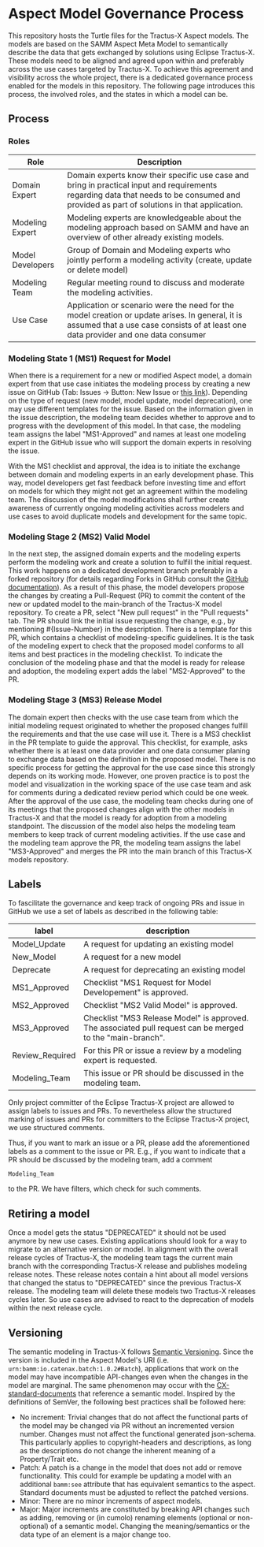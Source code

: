 # Aspect Model Governance Process
This repository hosts the Turtle files for the Tractus-X Aspect models. The models are based on the SAMM Aspect Meta Model to semantically describe the data that gets exchanged by solutions using Eclipse Tractus-X. These models need to be aligned and agreed upon within and preferably across the use cases targeted by Tractus-X. To achieve this agreement and visibility across the whole project, there is a dedicated governance process enabled for the models in this repository.
The following page introduces this process, the involved roles, and the states in which a model can be. 

## Process
### Roles

| Role | Description |
| ---- | ------ |
| Domain Expert |  Domain experts know their specific use case and bring in practical input and requirements regarding data that needs to be consumed and provided as part of solutions in that application. |
| Modeling Expert | Modeling experts are knowledgeable about the modeling approach based on SAMM and have an overview of other already existing models. |
| Model Developers | Group of Domain and Modeling experts who jointly perform a modeling activity (create, update or delete model) |
| Modeling Team | Regular meeting round to discuss and moderate the modeling activities. |
| Use Case | Application or scenario were the need for the model creation or update arises. In general, it is assumed that a use case consists of at least one data provider and one data consumer |

### Modeling State 1 (MS1) Request for Model

When there is a requirement for a new or modified Aspect model, a domain expert from that use case initiates the modeling process by creating a new issue on GitHub (Tab: Issues -> Button: New Issue or [this link](https://github.com/eclipse-tractusx/sldt-semantic-models/issues/new/choose)). 
Depending on the type of request (new model, model update, model deprecation), one may use different templates for the issue. 
Based on the information given in the issue description, the modeling team decides whether to approve and to progress with the development of this model. 
In that case, the modeling team assigns the label "MS1-Approved" and names at least one modeling expert in the GitHub issue who will support the domain experts in resolving the issue.

With the MS1 checklist and approval, the idea is to initiate the exchange between domain and modeling experts in an early development phase.
This way, model developers get fast feedback before investing time and effort on models for which they might not get an agreement within the modeling team. 
The discussion of the model modifications shall further create awareness of currently ongoing modeling activities across modelers and use cases to avoid duplicate models and development for the same topic.

### Modeling Stage 2 (MS2) Valid Model
In the next step, the assigned domain experts and the modeling experts perform the modeling work and create a solution to fulfill the initial request.
This work happens on a dedicated development branch preferably in a forked repository (for details regarding Forks in GitHub consult the [GitHub documentation](https://docs.github.com/en/pull-requests/collaborating-with-pull-requests/working-with-forks/about-forks)).
As a result of this phase, the model developers propose the changes by creating a Pull-Request (PR) to commit the content of the new or updated model to the main-branch of the Tractus-X model repository.
To create a PR, select "New pull request" in the "Pull requests" tab.
The PR should link the initial issue requesting the change, e.g., by mentioning #{Issue-Number} in the description.
There is a template for this PR, which contains a checklist of modeling-specific guidelines.
It is the task of the modeling expert to check that the proposed model conforms to all items and best practices in the modeling checklist. 
To indicate the conclusion of the modeling phase and that the model is ready for release and adoption, the modeling expert adds the label "MS2-Approved" to the PR.
### Modeling Stage 3 (MS3) Release Model
The domain expert then checks with the use case team from which the initial modeling request originated to whether the proposed changes fulfill the requirements and that the use case will use it. There is a MS3 checklist in the PR template to guide the approval. This checklist, for example, asks whether there is at least one data provider and one data consumer planing to exchange data based on the definition in the proposed model. There is no specific process for getting the approval for the use case since this strongly depends on its working mode. However, one proven practice is to post the model and visualization in the working space of the use case team and ask for comments during a dedicated review period which could be one week. After the approval of the use case, the modeling team checks during one of its meetings that the proposed changes align with the other models in Tractus-X and that the model is ready for adoption from a modeling standpoint. The discussion of the model also helps the modeling team members to keep track of current modeling activities. If the use case and the modeling team approve the PR, the modeling team assigns the label "MS3-Approved" and merges the PR into the main branch of this Tractus-X models repository.

## Labels
To fascilitate the governance and keep track of ongoing PRs and issue in GitHub we use a set of labels as described in the following table: 

| label | description |
----- | -------
Model_Update | A request for updating an existing model
New_Model | A request for a new model
Deprecate | A request for deprecating an existing model
MS1_Approved | Checklist "MS1 Request for Model Developement" is approved.
MS2_Approved | Checklist "MS2 Valid Model" is approved.
MS3_Approved | Checklist "MS3 Release Model" is approved. The associated pull request can be merged to the "main-branch".
Review_Required | For this PR or issue a review by a modeling expert is requested.
Modeling_Team | This issue or PR should be discussed in the modeling team.

Only project committer of the Eclipse Tractus-X project are allowed to assign labels to issues and PRs.
To nevertheless allow the structured marking of issues and PRs for committers to the Eclipse Tractus-X project, we use structured comments. 

Thus, if you want to mark an issue or a PR, please add the aforementioned labels as a comment to the issue or PR. E.g., if you want to indicate that a PR should be discussed by the modeling team, add a comment

```
Modeling_Team
```
to the PR. We have filters, which check for such comments. 
## Retiring a model
Once a model gets the status "DEPRECATED" it should not be used anymore by new use cases. Existing applications should look for a way to migrate to an alternative version or model. In alignment with the overall release cycles of Tractus-X, the modeling team tags the current main branch with the corresponding Tractus-X release and publishes modeling release notes. These release notes contain a hint about all model versions that changed the status to "DEPRECATED" since the previous Tractus-X release. The modeling team will delete these models two Tractus-X releases cycles later. So use cases are advised to react to the deprecation of models within the next release cycle.

## Versioning
The semantic modeling in Tractus-X follows [Semantic Versioning](https://semver.org/). Since the version is included in the Aspect Model's URI
(i.e. `urn:bamm:io.catenax.batch:1.0.2#Batch`), applications that work on the model may have incompatible API-changes even when the changes in the model
are marginal. The same phenomenon may occur with the [CX-standard-documents](https://catena-x.net/de/standard-library) that reference
a semantic model. Inspired by the definitions of SemVer, the following best practices shall be followed here:

- No increment: Trivial changes that do not affect the functional parts of the model may be changed via PR without an incremented version number. 
Changes must not affect the functional generated json-schema. This particularly applies to copyright-headers and descriptions,
as long as the descriptions do not change the inherent meaning of a Property/Trait etc.
- Patch: A patch is a change in the model that does not add or remove functionality. This could for example be
updating a model with an additional `bamm:see` attribute that has equivalent semantics to the aspect. 
Standard documents must be adjusted to reflect the patched versions.
- Minor: There are no minor increments of aspect models.
- Major: Major increments are constituted by breaking API changes such as adding, removing or (in cumolo) renaming 
elements (optional or non-optional) of a semantic model. Changing the meaning/semantics or the data type of an element
is a major change too.
